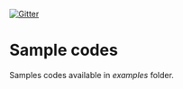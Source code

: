 [![Gitter](https://badges.gitter.im/gowiless/community.svg)](https://gitter.im/gowiless/community?utm_source=badge&utm_medium=badge&utm_campaign=pr-badge)

Sample codes
===========

Samples codes available in *examples* folder. 
